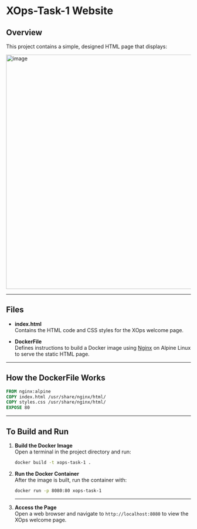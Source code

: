 
# XOps-Task-1 Website

## Overview

This project contains a simple, designed HTML page that displays:

<img width="1236" height="640" alt="image" src="https://github.com/user-attachments/assets/5789a3ed-534c-458a-bc30-7138cf8d3715" />



---

## Files

- **index.html**  
  Contains the HTML code and CSS styles for the XOps welcome page.

- **DockerFile**  
  Defines instructions to build a Docker image using [Nginx](https://nginx.org/) on Alpine Linux to serve the static HTML page.

---

## How the DockerFile Works

```dockerfile
FROM nginx:alpine
COPY index.html /usr/share/nginx/html/
COPY styles.css /usr/share/nginx/html/
EXPOSE 80
```

---
## To Build and Run

1. **Build the Docker Image**  
   Open a terminal in the project directory and run:
   ```bash
   docker build -t xops-task-1 .
   ```
2. **Run the Docker Container**  
   After the image is built, run the container with:
   ```bash
   docker run -p 8080:80 xops-task-1
   ```
   ---
3. **Access the Page**  
   Open a web browser and navigate to `http://localhost:8080` to view the XOps welcome page.
